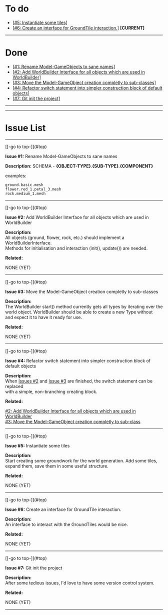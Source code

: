 ﻿<!---#COMMENTBEGIN

How to links inside document (using HTML tags + .md-links):

    Anchor element   ---|    <a name="ANCHOR"/>

    Link in summary  ---|    [link text](#ANCHOR)

COMMENTEND#-->

<a name="top"/></a>

To do
=====
- [[#5: Instantiate some tiles]](#issue-5)
- [[#6: Create an interface for GroundTile interaction.]](#issue-6) **[CURRENT]**
***

Done
====
- [[#1: Rename Model-GameObjects to sane names]](#issue-1)  
- [[#2: Add WorldBuilder Interface for all objects which are used in WorldBuilder]](#issue-2)  
- [[#3: Move the Model-GameObject creation completly to sub-classes]](#issue-3)
- [[#4: Refactor switch statement into simpler construction block of default objects]](#issue-4)
- [[#7: Git init the project]](#issue-7)
***
***

Issue List
==========

***
<a name="issue-1"/>
[[-go to top-]](#top)
  
**Issue #1:** Rename Model-GameObjects to sane names
  
**Description:**  SCHEMA - **{OBJECT-TYPE}**.**{SUB-TYPE}**.**{COMPONENT}**
    
examples:  
```
ground.basic.mesh  
flower.red_1.petal_3.mesh    
rock.medium_1.mesh       
```
***
<a name="issue-2"/>
[[-go to top-]](#top)
  
**Issue #2:** Add WorldBuilder Interface for all objects which are used in WorldBuilder 
 
**Description:**  
All objects (ground, flower, rock, etc.) should implement a WorldBuilderInterface.  
Methods for initialisation and interaction (init(), update()) are needed. 

**Related:**

NONE (YET) 

***
<a name="issue-3"/>
[[-go to top-]](#top)
  
**Issue #3:** Move the Model-GameObject creation completly to sub-classes 
 
**Description:**  
The WorldBuilder start() method currently gets all types by iterating over 
the world object. WorldBuilder should be able to create a new Type without  
and expect it to have it ready for use.  

**Related:**

NONE (YET) 

***
<a name="issue-4"/>
[[-go to top-]](#top)
  
**Issue #4:** Refactor switch statement into simpler construction block of default objects 
 
**Description:**  
When [Issues #2](#issue-2) and [Issue #3](#issue-3) are finished, the switch statement can be replaced  
with a simple, non-branching creating block.  

**Related:**

[#2: Add WorldBuilder Interface for all objects which are used in WorldBuilder](#issue-2)  
[#3: Move the Model-GameObject creation completly to sub-class](#issue-3) 

***
<a name="issue-5"/>
[[-go to top-]](#top)
  
**Issue #5:** Instantiate some tiles 
 
**Description:**  
Start creating some groundwork for the world generation.
Add some tiles, expand them, save them in some useful structure.

**Related:**

NONE (YET)

***
<a name="issue-6"/>
[[-go to top-]](#top)
  
**Issue #6:** Create an interface for GroundTile interaction.
 
**Description:**  
An interface to interact with the GroundTiles would be nice.

**Related:**

NONE (YET)

***
<a name="issue-7"/>
[[-go to top-]](#top)
  
**Issue #7:** Git init the project
 
**Description:**  
After some tedious issues, I'd love to have some version control system.

**Related:**

NONE (YET)

***